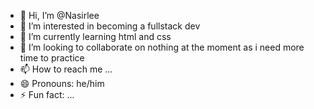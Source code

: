 - 👋 Hi, I’m @Nasirlee
- 👀 I’m interested in becoming a fullstack dev
- 🌱 I’m currently learning html and css
- 💞️ I’m looking to collaborate on nothing at the moment as i need more time to practice 
- 📫 How to reach me ...
- 😄 Pronouns: he/him
- ⚡ Fun fact: ...

<!---
Nasirlee/Nasirlee is a ✨ special ✨ repository because its `README.md` (this file) appears on your GitHub profile.
You can click the Preview link to take a look at your changes.
--->
